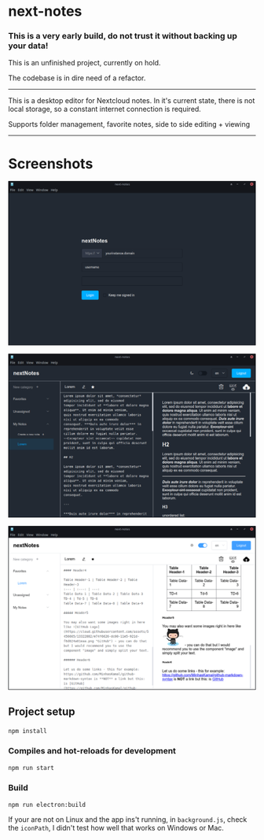 # next-notes

### This is a very early build, do not trust it without backing up your data!

This is an unfinished project, currently on hold.

The codebase is in dire need of a refactor.

---
This is a desktop editor for Nextcloud notes. In it's current state, there is not local storage, so a constant internet connection is required.

Supports folder management, favorite notes, side to side editing + viewing

---
# Screenshots

![login screen](screenshots/Screenshot_2021-08-14_18-20-44.png)

![note](screenshots/Screenshot_2021-08-14_18-32-04.png)

![note, light theme](screenshots/Screenshot_2021-08-14_18-32-37.png)

## Project setup

```
npm install
```

### Compiles and hot-reloads for development
```
npm run start
```

### Build
```
npm run electron:build
```

If your are not on Linux and the app ins't running, in `background.js`, check the `iconPath`, I didn't test how well that works on Windows or Mac.

